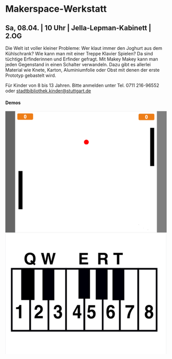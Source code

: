 # Makerspace-Werkstatt

## Sa, 08.04. | 10 Uhr | Jella-Lepman-Kabinett | 2.OG

Die Welt ist voller kleiner Probleme: Wer klaut immer den Joghurt aus dem Kühlschrank? Wie kann man mit einer Treppe Klavier Spielen? Da sind tüchtige Erfinderinnen und Erfinder gefragt. Mit Makey Makey kann man jeden Gegenstand in einen Schalter verwandeln. Dazu gibt es allerlei Material wie Knete, Karton, Aluminiumfolie oder Obst mit denen der erste Prototyp gebastelt wird.

Für Kinder von 8 bis 13 Jahren. 
Bitte anmelden unter Tel. 0711 216-96552 oder stadtbibliothek.kinder@stuttgart.de

#### Demos
![pong](./pong/pong.png)
![piano](./piano/piano.png)
